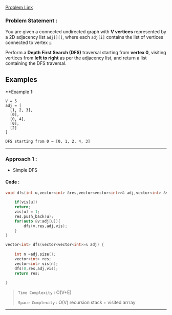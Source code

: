 [Problem Link](https://www.geeksforgeeks.org/problems/depth-first-traversal-for-a-graph/1)
### Problem Statement : 

You are given a connected undirected graph with **V vertices** represented by a 2D adjacency list `adj[][]`, where each `adj[i]` contains the list of vertices connected to vertex `i`.

Perform a **Depth First Search (DFS)** traversal starting from **vertex 0**, visiting vertices from **left to right** as per the adjacency list, and return a list containing the DFS traversal.

## Examples

**Example 1: 
```
V = 5
adj = [
  [1, 2, 3],
  [0],
  [0, 4],
  [0],
  [2]
]

DFS starting from 0 → [0, 1, 2, 4, 3]

```


---

### Approach 1 :

- Simple DFS

#### Code :

``` cpp
void dfs(int u,vector<int> &res,vector<vector<int>>& adj,vector<int> &vis){
	
	if(vis[u])
	return;
	vis[u] = 1;
	res.push_back(u);
	for(auto &v:adj[u]){
		dfs(v,res,adj,vis);
	}
}

vector<int> dfs(vector<vector<int>>& adj) {
	
	int n =adj.size();
	vector<int> res;
	vector<int> vis(n);
	dfs(0,res,adj,vis);
	return res;
	
}
```


> `Time Complexity` : O(V+E)
> 
> `Space Complexity` : O(V) recursion stack + visited arrray

---


